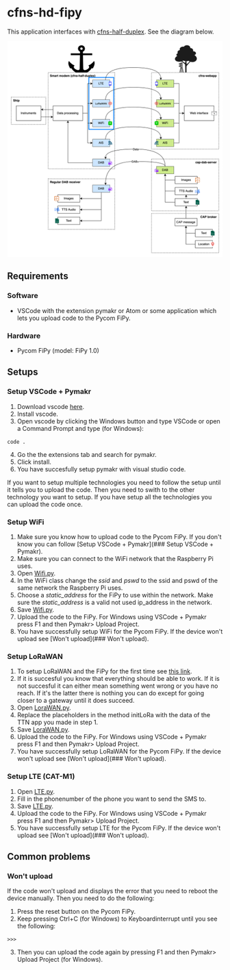 # cfns-hd-fipy

This application interfaces with
[cfns-half-duplex](https://github.com/PoCDAB/cfns-half-duplex). See the diagram
below.

![Integration with other CFNS systems](integration.png)

## Requirements

### Software
- VSCode with the extension pymakr or Atom or some application which lets you upload code to the Pycom FiPy.

### Hardware 
- Pycom FiPy (model: FiPy 1.0)

## Setups

### Setup VSCode + Pymakr
1. Download vscode [here](https://code.visualstudio.com/download).
2. Install vscode.
3. Open vscode by clicking the Windows button and type VSCode or open a Command Prompt and type (for Windows):
````text
code .
````
4. Go the the extensions tab and search for pymakr.
5. Click install.
6. You have succesfully setup pymakr with visual studio code.

If you want to setup multiple technologies you need to follow the setup until it tells you to upload the code. Then you need to swith to the other technology you want to setup. If you have setup all the technologies you can upload the code once.

### Setup WiFi 
1. Make sure you know how to upload code to the Pycom FiPy. If you don't know you can follow [Setup VSCode + Pymakr](### Setup VSCode + Pymakr).
2. Make sure you can connect to the WiFi network that the Raspberry Pi uses.
3. Open [Wifi.py](Wifi.py).
4. In the WiFi class change the _ssid_ and _pswd_ to the ssid and pswd of the same network the Raspberry Pi uses.
5. Choose a _static_address_ for the FiPy to use within the network. Make sure the _static_address_ is a valid not used ip_address in the network.
6. Save [Wifi.py](Wifi.py).
7. Upload the code to the FiPy. For Windows using VSCode + Pymakr press F1 and then Pymakr> Upload Project.
8. You have successfully setup WiFi for the Pycom FiPy. If the device won't upload see [Won't upload](### Won't upload).

### Setup LoRaWAN
1. To setup LoRaWAN and the FiPy for the first time see [this link](https://pycom.io/wp-content/uploads/2020/04/Lesson-4-Getting-Connected-with-LoRa.pdf).
2. If it is succesful you know that everything should be able to work. If it is not succesful it can either mean something went wrong or you have no reach. If it's the latter there is nothing you can do except for going closer to a gateway until it does succeed.
3. Open [LoraWAN.py](LoraWAN.py).
4. Replace the placeholders in the method initLoRa with the data of the TTN app you made in step 1.
5. Save [LoraWAN.py](LoraWAN.py).
7. Upload the code to the FiPy. For Windows using VSCode + Pymakr press F1 and then Pymakr> Upload Project.
8. You have successfully setup LoRaWAN for the Pycom FiPy. If the device won't upload see [Won't upload](### Won't upload).

### Setup LTE (CAT-M1)
1. Open [LTE.py](LTE.py).
2. Fill in the phonenumber of the phone you want to send the SMS to.
3. Save [LTE.py](LTE.py).
4. Upload the code to the FiPy. For Windows using VSCode + Pymakr press F1 and then Pymakr> Upload Project.
5. You have successfully setup LTE for the Pycom FiPy. If the device won't upload see [Won't upload](### Won't upload).

## Common problems

### Won't upload
If the code won't upload and displays the error that you need to reboot the device manually. Then you need to do the following:
1. Press the reset button on the Pycom FiPy.
2. Keep pressing Ctrl+C (for Windows) to Keyboardinterrupt until you see the following:
````text
>>>
````
3. Then you can upload the code again by pressing F1 and then Pymakr> Upload Project (for Windows).

